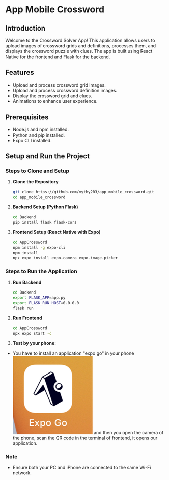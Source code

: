 # App Mobile Crossword

## Introduction
Welcome to the Crossword Solver App! This application allows users to upload images of crossword grids and definitions, processes them, and displays the crossword puzzle with clues. The app is built using React Native for the frontend and Flask for the backend.

## Features
- Upload and process crossword grid images.
- Upload and process crossword definition images.
- Display the crossword grid and clues.
- Animations to enhance user experience.

## Prerequisites
- Node.js and npm installed.
- Python and pip installed.
- Expo CLI installed.

## Setup and Run the Project

### Steps to Clone and Setup

1. **Clone the Repository**
    ```bash
    git clone https://github.com/mythy203/app_mobile_crossword.git
    cd app_mobile_crossword
    ```

2. **Backend Setup (Python Flask)**
    ```bash
    cd Backend
    pip install flask flask-cors
    ```

3. **Frontend Setup (React Native with Expo)**
    ```bash
    cd AppCrossword
    npm install -g expo-cli
    npm install
    npx expo install expo-camera expo-image-picker
    ```

### Steps to Run the Application

1. **Run Backend**
    ```bash
    cd Backend
    export FLASK_APP=app.py
    export FLASK_RUN_HOST=0.0.0.0
    flask run
    ```

2. **Run Frontend**
    ```bash
    cd AppCrossword
    npx expo start -c
    ```
3. **Test by your phone**: 
- You have to install an application "expo go" in your phone![alt text](image.png) and then you open the camera of the phone, scan the QR code in the terminal of frontend, it opens our application. 

### Note
- Ensure both your PC and iPhone are connected to the same Wi-Fi network.


